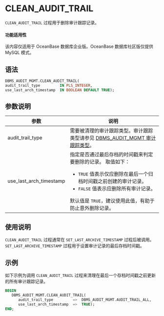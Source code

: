 # CLEAN_AUDIT_TRAIL 

`CLEAN_AUDIT_TRAIL` 过程用于删除审计跟踪记录。

  <main id="notice" >
    <h4>功能适用性</h4>
    <p>该内容仅适用于 OceanBase 数据库企业版。OceanBase 数据库社区版仅提供 MySQL 模式。</p>
  </main>

## 语法 

```sql
DBMS_AUDIT_MGMT.CLEAN_AUDIT_TRAIL(
audit_trail_type         IN PLS_INTEGER,
use_last_arch_timestamp  IN BOOLEAN DEFAULT TRUE);
```



## 参数说明 


|           参数           |        说明        |
|-------------------------|----------------------|
| audit_trail_type        | 需要被清理的审计跟踪类型。审计跟踪类型请参见 [DBMS_AUDIT_MGMT 审计跟踪类型](1.dbms-audit-mgmt-overview-oracle.md)。 |
| use_last_arch_timestamp | 指定是否通过最后存档的时间戳来判定要删除的记录。 取值如下： <ul><li> `TRUE` 值表示仅应删除在最后一个归档时间戳之前创建的审计记录。  </li><li> `FALSE` 值表示应删除所有审计记录。</li></ul>    默认值是 `TRUE`，建议使用此值，有助于防止意外删除记录。 |



## 使用说明 

`CLEAN_AUDIT_TRAIL` 过程通常在 `SET_LAST_ARCHIVE_TIMESTAMP` 过程后被调用。`SET_LAST_ARCHIVE_TIMESTAMP` 过程用于设置审计记录的最后存档时间戳。

## 示例 

如下示例为调用 `CLEAN_AUDIT_TRAIL` 过程来清理在最后一个存档时间戳之前更新的所有审计跟踪记录。

```sql
BEGIN
   DBMS_AUDIT_MGMT.CLEAN_AUDIT_TRAIL(
      audit_trail_type         =>  DBMS_AUDIT_MGMT.AUDIT_TRAIL_ALL,
      use_last_arch_timestamp  =>  TRUE);
END;
```


